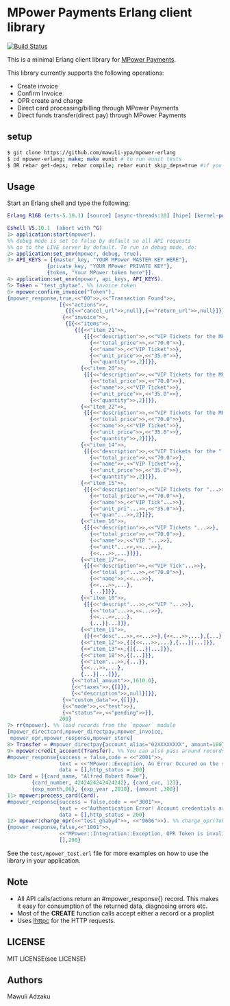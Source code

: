 MPower Payments Erlang client library
=====================================

[![Build Status](https://travis-ci.org/mawuli-ypa/mpower-erlang.png?branch=master)](https://travis-ci.org/mawuli-ypa/mpower-erlang)

This is a minimal Erlang client library for [MPower Payments](http://mpowerpayments.com).

This library currently supports the following operations:

* Create invoice
* Confirm Invoice
* OPR create and charge
* Direct card processing/billing through MPower Payments
* Direct funds transfer(direct pay) through MPower Payments

## setup
````bash
$ git clone https://github.com/mawuli-ypa/mpower-erlang
$ cd mpower-erlang; make; make eunit # to run eunit tests
$ OR rebar get-deps; rebar compile; rebar eunit skip_deps=true #if you use the rebar build tool
````

## Usage
Start an Erlang shell and type the following:
````erlang
Erlang R16B (erts-5.10.1) [source] [async-threads:10] [hipe] [kernel-poll:false]

Eshell V5.10.1  (abort with ^G)
1> application:start(mpower).
%% debug mode is set to false by default so all API requests
%% go to the LIVE server by default. To run in debug mode, do:
2> application:set_env(mpower, debug, true).
3> API_KEYS = [{master_key, "YOUR MPower MASTER KEY HERE"},
             {private_key, "YOUR MPower PRIVATE KEY"},
             {token, "Your MPower token here"}].
4> application:set_env(mpower, api_keys, API_KEYS).
5> Token = "test_ghytae". %% invoice token
6> mpower:confirm_invoice("Token").
{mpower_response,true,<<"00">>,<<"Transaction Found">>,
                 [{<<"actions">>,
                   {[{<<"cancel_url">>,null},{<<"return_url">>,null}]}},
                  {<<"invoice">>,
                   {[{<<"items">>,
                      {[{<<"item_21">>,
                         {[{<<"description">>,<<"VIP Tickets for the MPower Event">>},
                           {<<"total_price">>,<<"70.0">>},
                           {<<"name">>,<<"VIP Ticket">>},
                           {<<"unit_price">>,<<"35.0">>},
                           {<<"quantity">>,2}]}},
                        {<<"item_20">>,
                         {[{<<"description">>,<<"VIP Tickets for the MPower E"...>>},
                           {<<"total_price">>,<<"70.0">>},
                           {<<"name">>,<<"VIP Ticket">>},
                           {<<"unit_price">>,<<"35.0">>},
                           {<<"quantity">>,2}]}},
                        {<<"item_22">>,
                         {[{<<"description">>,<<"VIP Tickets for the MPow"...>>},
                           {<<"total_price">>,<<"70.0">>},
                           {<<"name">>,<<"VIP Ticket">>},
                           {<<"unit_price">>,<<"35.0">>},
                           {<<"quantity">>,2}]}},
                        {<<"item_14">>,
                         {[{<<"description">>,<<"VIP Tickets for the "...>>},
                           {<<"total_price">>,<<"70.0">>},
                           {<<"name">>,<<"VIP Ticket">>},
                           {<<"unit_price">>,<<"35.0">>},
                           {<<"quantity">>,2}]}},
                        {<<"item_15">>,
                         {[{<<"description">>,<<"VIP Tickets for "...>>},
                           {<<"total_price">>,<<"70.0">>},
                           {<<"name">>,<<"VIP Tick"...>>},
                           {<<"unit_pri"...>>,<<"35.0">>},
                           {<<"quan"...>>,2}]}},
                        {<<"item_16">>,
                         {[{<<"description">>,<<"VIP Tickets "...>>},
                           {<<"total_price">>,<<"70.0">>},
                           {<<"name">>,<<"VIP "...>>},
                           {<<"unit"...>>,<<...>>},
                           {<<...>>,...}]}},
                        {<<"item_17">>,
                         {[{<<"description">>,<<"VIP Tick"...>>},
                           {<<"total_pr"...>>,<<"70.0">>},
                           {<<"name">>,<<...>>},
                           {<<...>>,...},
                           {...}]}},
                        {<<"item_10">>,
                         {[{<<"descript"...>>,<<"VIP "...>>},
                           {<<"tota"...>>,<<...>>},
                           {<<...>>,...},
                           {...}|...]}},
                        {<<"item_11">>,
                         {[{<<"desc"...>>,<<...>>},{<<...>>,...},{...}|...]}},
                        {<<"item_12">>,{[{<<...>>,...},{...}|...]}},
                        {<<"item_13">>,{[{...}|...]}},
                        {<<"item_18">>,{[...]}},
                        {<<"item"...>>,{...}},
                        {<<...>>,...},
                        {...}|...]}},
                     {<<"total_amount">>,1610.0},
                     {<<"taxes">>,{[]}},
                     {<<"description">>,null}]}},
                  {<<"custom_data">>,{[]}},
                  {<<"mode">>,<<"test">>},
                  {<<"status">>,<<"pending">>}],
                 200}
7> rr(mpower). %% load records from the `mpower` module
[mpower_directcard,mpower_directpay,mpower_invoice,
 mpower_opr,mpower_response,mpower_store]
8> Transfer = #mpower_directpay{account_alias="02XXXXXXXX", amount=100}.
9> mpower:credit_account(Transfer). %% You can also pass around records :)
#mpower_response{success = false,code = <<"2001">>,
                 text = <<"MPower::Exception, An Error Occured on the server.">>,
                 data = [],http_status = 200}
10> Card = [{card_name, "Alfred Robert Rowe"},
        {card_number, 4242424242424242}, {card_cvc, 123},
        {exp_month,06}, {exp_year ,2010}, {amount ,300}]
11> mpower:process_card(Card).
#mpower_response{success = false,code = <<"3001">>,
                 text = <<"Authentication Error! Account credentials are invalid. Try again">>,
                 data = [],http_status = 200}
12> mpower:charge_opr(<<"test_ghabyd">>, <<"9606">>). %% charge_opr(Token, UserSubmittedToken).
{mpower_response,false,<<"1001">>,
                 <<"MPower::Integration::Exception, OPR Token is invalid, no request records found.">>,
                 [],200}
````

See the `test/mpower_test.erl` file for more examples on how to use the library
 in your application.


## Note
* All API calls/actions  return an #mpower_response{} record.
This makes it easy for consumption of the returned data, diagnosing errors etc.
* Most of the **CREATE** function calls accept either a record or a proplist
* Uses [lhttpc](https://github.com/esl/lhttpc) for the HTTP requests.


## LICENSE
MIT LICENSE(see LICENSE)


## Authors
Mawuli Adzaku <mawuli at mawuli dot me>
